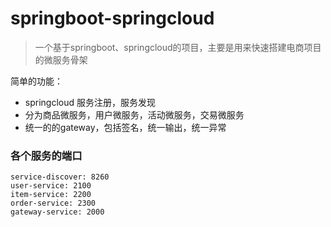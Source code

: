 # springboot-springcloud
> 一个基于springboot、springcloud的项目，主要是用来快速搭建电商项目的微服务骨架

简单的功能：

- springcloud 服务注册，服务发现
- 分为商品微服务，用户微服务，活动微服务，交易微服务
- 统一的的gateway，包括签名，统一输出，统一异常

### 各个服务的端口
```
service-discover: 8260
user-service: 2100
item-service: 2200
order-service: 2300
gateway-service: 2000
```